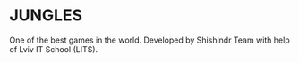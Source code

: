 # JUNGLES
One of the best games in the world.
Developed by Shishindr Team with help of Lviv IT School (LITS).

